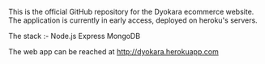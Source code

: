 This is the official GitHub repository for the Dyokara ecommerce website. The application is currently in early access, deployed on heroku's servers.

The stack :- Node.js Express MongoDB

The web app can be reached at http://dyokara.herokuapp.com